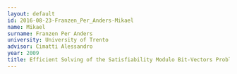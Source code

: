 ```yaml
---
layout: default 
id: 2016-08-23-Franzen_Per_Anders-Mikael
name: Mikael
surname: Franzen Per Anders
university: University of Trento
advisor: Cimatti Alessandro
year: 2009
title: Efficient Solving of the Satisfiability Modulo Bit-Vectors Problem and Some Extensions to SMT
---
```

